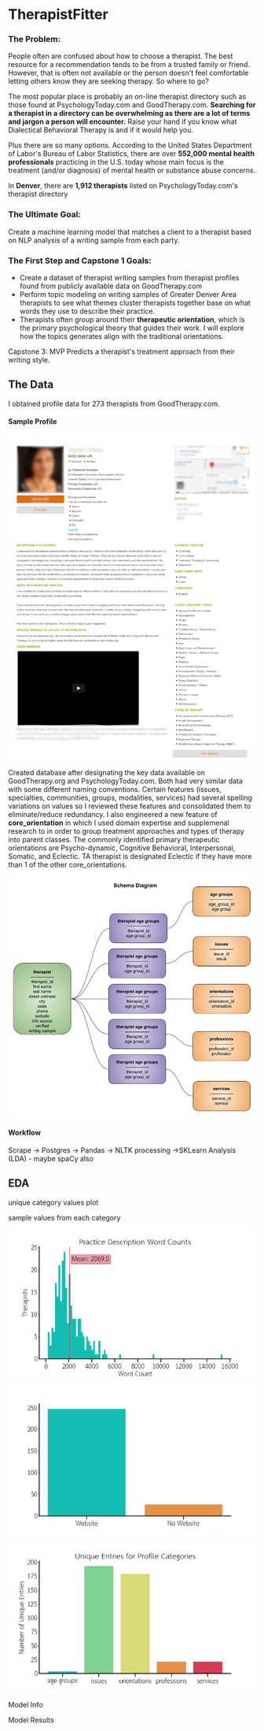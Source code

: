 # TherapistFitter

### The Problem: 

People often are confused about how to choose a therapist. The best resource for a recommendation tends to be from a trusted family or friend. However, that is often not available or the person doesn't feel comfortable letting others know they are seeking therapy. So where to go? 

The most popular place is probably an on-line therapist directory such as those found at PsychologyToday.com and GoodTherapy.com.  **Searching for a therapist in a directory can be overwhelming as there are a lot of terms and jargon a person will encounter.**  Raise your hand if you know what Dialectical Behavioral Therapy is and if it would help you.

Plus there are so many options. According to the United States Department of Labor's Bureau of Labor Statistics, there are over **552,000 mental health professionals** practicing in the U.S. today whose main focus is the treatment (and/or diagnosis) of mental health or substance abuse concerns.

In **Denver**, there are **1,912 therapists** listed on PsychologyToday.com's therapist directory

### The Ultimate Goal: 

Create a machine learning model that matches a client to a therapist based on NLP analysis of a writing sample from each party.

### The First Step and Capstone 1 Goals:

- Create a dataset of therapist writing samples from therapist profiles found from publicly available data on GoodTherapy.com
- Perform topic modeling on writing samples of Greater Denver Area therapists to see what themes cluster therapists together base on what words they use to describe their practice.
- Therapists often group around their **therapeutic orientation**, which is the primary psychological theory that guides their work. I will explore how the topics generates align with the traditional orientations.

Capstone 3: 
MVP Predicts a therapist's treatment approach from their writing style.

## The Data

I obtained profile data for 273 therapists from GoodTherapy.com.

#### Sample Profile

![](img/profile_example.png)







Created database after designating the key data available on GoodTherapy.org and PsychologyToday.com. Both had very similar data with some different naming conventions. Certain features (issues, specialties, communities, groups, modalities, services) had several spelling variations on values so I reviewed these features and consolidated them to eliminate/reduce redundancy. I also engineered a new feature of **core_orientation** in which I used domain expertise and supplemenal research to in order to group treatment approaches and types of therapy into parent classes. The commonly identified primary therapeutic orientations are Psycho-dynamic, Cognitive Behavioral, Interpersonal, Somatic,  and Eclectic. TA therapist is designated Eclectic if they have more than 1 of the other core_orientations.

![](img/TherapistFitterSchema.png)



#### Workflow

Scrape -> Postgres -> Pandas -> NLTK processing ->SKLearn Analysis (LDA)  - maybe spaCy also

## EDA

unique category values plot

sample values from each category



![](img/word_count_hist.png)



![](img/website_bar.png)



![](img/uniques_per_category.png)



Model Info


Model Results
